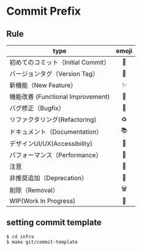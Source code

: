 # Commit Prefix

## Rule
| type                          | emoji |
|-------------------------------|:-----:|
| 初めてのコミット（Initial Commit）      |  🎉   |
| バージョンタグ（Version Tag）          |  🔖   |
| 新機能（New Feature）              |   ✨   |
| 機能改善 (Functional Improvement) |  🔧   |
| バグ修正（Bugfix）                  |  🐛   |
| リファクタリング(Refactoring)         |  ♻️   |
| ドキュメント（Documentation）         |  📚   |
| デザインUI/UX(Accessibility)      |  🎨   |
| パフォーマンス（Performance）          |  🐎   |
| 注意                            |  🚨   |
| 非推奨追加（Deprecation）            |  💩   |
| 削除（Removal）                   |  🗑️  |
| WIP(Work In Progress)         |  🚧   |

## setting commit template
```shell
$ cd infra
$ make git/commit-template
```
